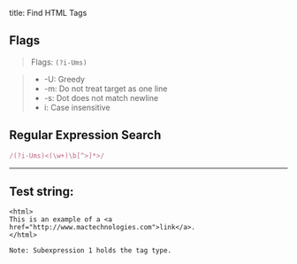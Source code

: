 title: Find HTML Tags

## Flags

> Flags: `(?i-Ums)`

> * -U: Greedy
> * -m: Do not treat target as one line
> * -s: Dot does not match newline
> * i: Case insensitive

## Regular Expression Search

```ruby
/(?i-Ums)<(\w+)\b[^>]*>/
```

---

## Test string:

```text
<html>
This is an example of a <a href="http://www.mactechnologies.com">link</a>.
</html>

Note: Subexpression 1 holds the tag type.
```


